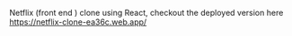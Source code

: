 Netflix (front end ) clone using React, checkout the deployed version here https://netflix-clone-ea36c.web.app/
